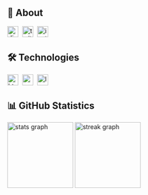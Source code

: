 ## 👋 About
<div align="left">
  <a href="https://discord.gg/gdV24VrzhC"><img src="https://img.shields.io/static/v1?message=Discord&logo=discord&label=&color=000000&logoColor=white&labelColor=&style=for-the-badge" height="25" alt="discord logo"/><img width="5"/></a>
  <a href="https://x.com/fipenly"><img src="https://img.shields.io/static/v1?message=X%20(Twitter)&logo=x&label=&color=000000&logoColor=white&labelColor=&style=for-the-badge" height="25" alt="twitter logo"/><img width="5"/></a>
  <a href="https://instagram.com/fipenly"><img src="https://img.shields.io/static/v1?message=Instagram&logo=instagram&label=&color=000000&logoColor=white&labelColor=&style=for-the-badge" height="25" alt="instagram logo"/><img width="5"/></a>
</div>

## 🛠️ Technologies
<div align="left">
  <img src="https://img.shields.io/badge/HTML5-000000?logo=html5&logoColor=white&style=for-the-badge" height="25" alt="html5 logo"/><img width="5"/>
  <img src="https://img.shields.io/badge/CSS3-000000?logo=css3&logoColor=white&style=for-the-badge" height="25" alt="css3 logo"/><img width="5"/>
  <img src="https://img.shields.io/badge/Lua-000000?logo=lua&logoColor=white&style=for-the-badge" height="25" alt="lua logo"/><img width="5"/>
</div>

## 📊 GitHub Statistics
<div align="left">
  <img src="https://github-readme-stats.vercel.app/api?username=fipenly&hide_title=false&hide_rank=false&show_icons=true&include_all_commits=true&count_private=true&disable_animations=false&theme=merko&locale=en&hide_border=false&order=1" height="150" alt="stats graph"/>
  <img src="https://streak-stats.demolab.com?user=fipenly&locale=en&mode=daily&theme=merko&hide_border=false&border_radius=5&order=3" height="150" alt="streak graph"/>
</div>
